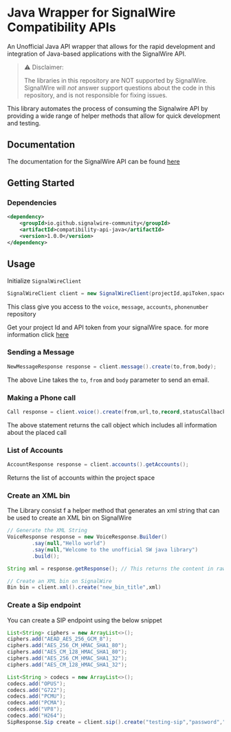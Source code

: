 # Java Wrapper for SignalWire Compatibility APIs

An Unofficial Java API wrapper that allows for the rapid development and integration of Java-based applications with the SignalWire
API.

> ⚠️ Disclaimer:
>
> 
> The libraries in this repository are NOT supported by SignalWire. SignalWire will _not_ answer support questions about the code in this repository, and is not responsible for fixing issues.

This library automates the process of consuming the Signalwire API by providing a wide range of helper methods that
allow for quick development and testing.

## Documentation

The documentation for the SignalWire API can be
found [here](https://developer.signalwire.com/compatibility-api/reference/overview)

## Getting Started

### Dependencies

```xml
<dependency>
    <groupId>io.github.signalwire-community</groupId>
    <artifactId>compatibility-api-java</artifactId>
    <version>1.0.0</version>
</dependency>
```
## Usage

Initialize `SignalWireClient`

```java
SignalWireClient client = new SignalWireClient(projectId,apiToken,spaceName);
```

This class give you access to the `voice`, `message`, `accounts`, `phonenumber` repository

Get your project Id and API token from your signalWire space. for more information
click [here](https://developer.signalwire.com/apis/docs/navigating-your-space)

### Sending a Message

```java
NewMessageResponse response = client.message().create(to,from,body);
```

The above Line takes the `to`, `from` and `body` parameter to send an email.

### Making a Phone call

```java
Call response = client.voice().create(from,url,to,record,statusCallback);
```

The above statement returns the call object which includes all information about the placed call

### List of Accounts

```java
AccountResponse response = client.accounts().getAccounts();
```

Returns the list of accounts within the project space

### Create an XML bin

The Library consist f a helper method that generates an xml string that can be used to create an XML bin on SignalWire

```java
// Generate the XML String    
VoiceResponse response = new VoiceResponse.Builder()
        .say(null,"Hello world")
        .say(null,"Welcome to the unofficial SW java library")
        .build();

String xml = response.getResponse(); // This returns the content in raw xml file

// Create an XML bin on SignalWire
Bin bin = client.xml().create("new_bin_title",xml)
```

### Create a Sip endpoint
You can create a SIP endpoint using the below snippet

```java
List<String> ciphers = new ArrayList<>();
ciphers.add("AEAD_AES_256_GCM_8");
ciphers.add("AES_256_CM_HMAC_SHA1_80");
ciphers.add("AES_CM_128_HMAC_SHA1_80");
ciphers.add("AES_256_CM_HMAC_SHA1_32");
ciphers.add("AES_CM_128_HMAC_SHA1_32");

List<String > codecs = new ArrayList<>();
codecs.add("OPUS");
codecs.add("G722");
codecs.add("PCMU");
codecs.add("PCMA");
codecs.add("VP8");
codecs.add("H264");
SipResponse.Sip create = client.sip().create("testing-sip","password","testing", "+1444433344",ciphers, codecs,"required")
```